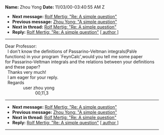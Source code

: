 **Name:** Zhou Yong
**Date:** 11/03/00-03:40:55 AM Z

  - **Next message:** [Rolf Mertig: "Re: A simple question"](0024.html)
  - **Previous message:** [Zhou Yong: "A simple question"](0022.html)
  - **Next in thread:** [Rolf Mertig: "Re: A simple
    question"](0024.html)
  - **Reply:** [Rolf Mertig: "Re: A simple question"](0024.html)
    [[ author ]](author.html#23)

-----

Dear Professor:  
  I don't know the definitions of Passarino-Veltman integrals(PaVe  
functions) in your program \`FeynCalc',would you tell me some paper  
for Passarino-Veltman integrals and the relations between your
definitions  
and these paper?  
  Thanks very much\!  
  I am eager for your reply.  
  Regards  
               user zhou yong  
                         00,11,3  

-----

  - **Next message:** [Rolf Mertig: "Re: A simple question"](0024.html)
  - **Previous message:** [Zhou Yong: "A simple question"](0022.html)
  - **Next in thread:** [Rolf Mertig: "Re: A simple
    question"](0024.html)
  - **Reply:** [Rolf Mertig: "Re: A simple question"](0024.html)
    [[ author ]](author.html#23)

-----

